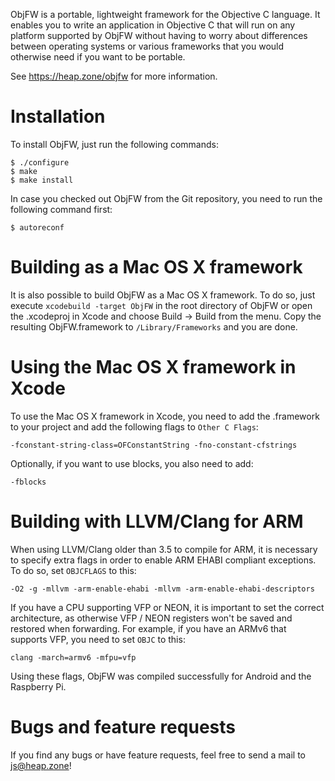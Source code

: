 ObjFW is a portable, lightweight framework for the Objective C language.
It enables you to write an application in Objective C that will run on
any platform supported by ObjFW without having to worry about
differences between operating systems or various frameworks that you
would otherwise need if you want to be portable.

See https://heap.zone/objfw for more information.


Installation
============

  To install ObjFW, just run the following commands:

    $ ./configure
    $ make
    $ make install

  In case you checked out ObjFW from the Git repository, you need to run
  the following command first:

    $ autoreconf


Building as a Mac OS X framework
================================

  It is also possible to build ObjFW as a Mac OS X framework. To do so,
  just execute `xcodebuild -target ObjFW` in the root directory of ObjFW
  or open the .xcodeproj in Xcode and choose Build -> Build from the
  menu. Copy the resulting ObjFW.framework to `/Library/Frameworks` and
  you are done.


Using the Mac OS X framework in Xcode
=====================================

  To use the Mac OS X framework in Xcode, you need to add the .framework
  to your project and add the following flags to `Other C Flags`:

    -fconstant-string-class=OFConstantString -fno-constant-cfstrings

  Optionally, if you want to use blocks, you also need to add:

    -fblocks


Building with LLVM/Clang for ARM
================================

  When using LLVM/Clang older than 3.5 to compile for ARM, it is necessary to
  specify extra flags in order to enable ARM EHABI compliant exceptions. To do
  so, set `OBJCFLAGS` to this:

    -O2 -g -mllvm -arm-enable-ehabi -mllvm -arm-enable-ehabi-descriptors

  If you have a CPU supporting VFP or NEON, it is important to set the correct
  architecture, as otherwise VFP / NEON registers won't be saved and restored
  when forwarding. For example, if you have an ARMv6 that supports VFP, you
  need to set `OBJC` to this:

    clang -march=armv6 -mfpu=vfp

  Using these flags, ObjFW was compiled successfully for Android and the
  Raspberry Pi.


Bugs and feature requests
=========================

  If you find any bugs or have feature requests, feel free to send a
  mail to js@heap.zone!
